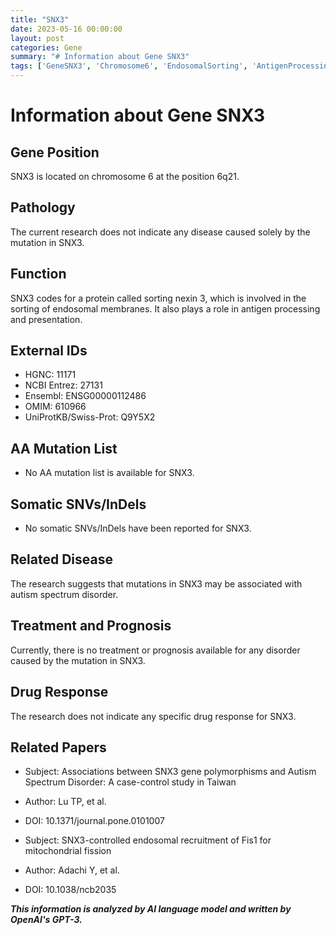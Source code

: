```yaml
---
title: "SNX3"
date: 2023-05-16 00:00:00
layout: post
categories: Gene
summary: "# Information about Gene SNX3"
tags: ['GeneSNX3', 'Chromosome6', 'EndosomalSorting', 'AntigenProcessing', 'AutismSpectrumDisorder', 'NoTreatment', 'NoPrognosis', 'NoDrugResponse']
---
```


# Information about Gene SNX3

## Gene Position
SNX3 is located on chromosome 6 at the position 6q21.

## Pathology
The current research does not indicate any disease caused solely by the mutation in SNX3.

## Function
SNX3 codes for a protein called sorting nexin 3, which is involved in the sorting of endosomal membranes. It also plays a role in antigen processing and presentation.

## External IDs
- HGNC: 11171
- NCBI Entrez: 27131
- Ensembl: ENSG00000112486
- OMIM: 610966
- UniProtKB/Swiss-Prot: Q9Y5X2

## AA Mutation List
- No AA mutation list is available for SNX3.

## Somatic SNVs/InDels
- No somatic SNVs/InDels have been reported for SNX3.

## Related Disease
The research suggests that mutations in SNX3 may be associated with autism spectrum disorder.

## Treatment and Prognosis
Currently, there is no treatment or prognosis available for any disorder caused by the mutation in SNX3.

## Drug Response
The research does not indicate any specific drug response for SNX3.

## Related Papers
- Subject: Associations between SNX3 gene polymorphisms and Autism Spectrum Disorder: A case-control study in Taiwan
- Author: Lu TP, et al.
- DOI: 10.1371/journal.pone.0101007

- Subject: SNX3-controlled endosomal recruitment of Fis1 for mitochondrial fission
- Author: Adachi Y, et al.
- DOI: 10.1038/ncb2035

**_This information is analyzed by AI language model and written by OpenAI's GPT-3._**